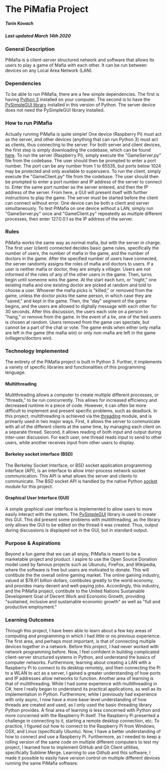 # The PiMafia Project
##### Torin Kovach
##### Last updated March 14th 2020

### General Description
PiMafia is a client-server structured network and software that allows its users to play a game of Mafia with each other. It can be run between devices on any Local Area Network (LAN).

### Dependencies
To be able to run PiMafia, there are a few simple dependencies. The first is having [Python 3](https://www.python.org/downloads/) installed on your computer. The second is to have the [PySimpleGUI library](https://pypi.org/project/PySimpleGUI/) installed in this version of Python. The server device does not need the PySimpleGUI library installed.

### How to run PiMafia
Actually running PiMafia is quite simple! One device (Raspberry Pi) must act as the server, and other devices (anything that can run Python 3) must act as clients, thus connecting to the server. For both server and client devices, the first step is simply downloading the codebase, which can be found [here](https://github.com/TorinK2/PiMafia).
To run the server (Raspberry Pi), simply execute the "GameServer.py" file from the codebase. The user should then be prompted to enter a port number. The port can be any number from 1 to 65535, but ports below 1024 may be protected and only available to superusers.
To run the client, simply execute the "GameClient.py" file from the codebase. The user should then be prompted to enter a port number and IP address of the server to connect to. Enter the same port number as the server entered, and then the IP address of the server. From here, a GUI will present itself with further instructions to play the game.
The server must be started before the client can connect without error. One device can be both a client and  server simultaneously. To test PiMafia on one device without a LAN, simply run "GameServer.py" once and "GameClient.py" repeatedly as multiple different processes, then enter 127.0.0.1 as the IP address of the server.

### Rules
PiMafia works the same way as normal mafia, but with the server in charge. The first user (client) connected decides basic game rules, specifically the number of users, the number of mafia in the game, and the number of doctors in the game. After the specified number of users have connected, the server randomly assigns the roles of mafia and doctors to users. If a user is neither mafia or doctor, they are simply a villager. Users are not informed of the roles of any of the other users in the game. Then, turns begin until someone wins the game. At the start each turn, or "night," one existing mafia and one existing doctor are picked at random and told to choose a user. Whoever the mafia picks is "killed," or removed from the game, unless the doctor picks the same person, in which case they are "saved," and kept in the game. Then, the "day" segment of the game begins, and the users are allowed to digitally message with each other for 30 seconds. After this discussion, the users each vote on a person to "hang," or remove from the game. In the event of a tie, one of the tied users is chosen at random. Users removed from the game can spectate, but cannot be a part of the chat or vote. The game ends when either only mafia are left in the game (the mafia win) or only non-mafia are left in the game (villagers/doctors win).

### Technology Implemented
The entirety of the PiMafia project is built in Python 3. Further, it implements a variety of specific libraries and functionalities of this programming lenguage.
#### Multithreading
Multithreading allows a computer to create multiple different processes, or "threads," to be run concurrently. This allows for increased efficiency and decreased runtime in a piece of code. However, it can often be more difficult to implement and present specific problems, such as deadlock. In this project, multithreading is achieved via the [threading](https://docs.python.org/3/library/threading.html) module, and is primarily used in two major ways. First, it allows the server to communicate with all of the different clients at the same time, by managing each client on a separate thread. Second, it allows reading of both input and output during inter-user discussion. For each user, one thread reads input to send to other users, while another receives input from other users to display.
#### Berkeley socket interface (BSD)
The Berkeley Socket Interface, or BSD socket application programming interface (API), is an interface to allow inter-process network socket communication. This API is what allows the server and clients to communicate. The BSD socket API is handled by the native Python [socket](https://docs.python.org/3/library/socket.html) module for this project.
#### Graphical User Interface (GUI)
A simple graphical user interface is implemented to allow users to more easily interact with the system. The [PySimpleGUI](https://github.com/PySimpleGUI/PySimpleGUI) library is used to create this GUI. This did present some problems with multithreading, as the library only allows the GUI to be edited on the thread it was created. Thus, output during discussions is displayed not in the GUI, but in standard output. 

### Purpose & Aspirations
Beyond a fun game that we can all enjoy, PiMafia is meant to be a marketable project and product. I aspire to use the Open Source Donation model used by famous projects such as Ubunutu, FireFox, and Wikipedia, where the software is free but users are motivated to donate. This will contibute the the overall online gaming market. The online gaming industry, valued at $78.61 billion dollars, contibutes greatly to the world economy, and provides many decent and well-paying jobs. Accordingly, this industry, and the PiMafia project, contibute to the United Nations Sustainable Development Goal of Decent Work and Economic Growth, providing "sustained, inclusive and sustainable economic growth" as well as "full and productive employment."

### Learning Outcomes
Through this project, I have been able to learn about a few key areas of computing and programming in which I had little or no previous experience. The first area, and perhaps most important, is that of connecting multiple devices together in a network. Before this project, I had never worked with network programming before. Now, I feel confident in building complicated client-server structured systems in Python, and understand the basics of computer networks. Furthermore, learning about creating a LAN with a Raspberry Pi to connect to its desktop remotely, and then connecting the Pi to a WLAN to act as a server, I gained a greater understanding of how ports and IP addresses allow networks to function.
Another area of learning is that of multithreading. While I had some experience with multithreading in C#, here I really began to understand its practical applications, as well as its implementation in Python. Furthermore, while I previously had experience with only async, I now have a more base-level understanding of how threads are created and used, as I only used the basic threading library Python provides.
A final area of learning is less concerned with Python and more concerned with the Raspberry Pi itself. The Raspberry Pi presented a challenge in connecting to it, starting a remote desktop connection, etc. To practice, I figured out how to connect to the Raspberry Pi from Windows, OSX, and Linux (specifically Ubuntu). Now, I have a better understanding of how to connect and use a Raspberry Pi. Furthermore, as I needed to keep a rolling version of the same code on multiple different computers to test my project, I learned how to implement GitHub and Git Client utilities, specifically Sublime Merge. Learning to use Github and this software, I made it possible to easily have version control on multiple different devices running the same PiMafia software.